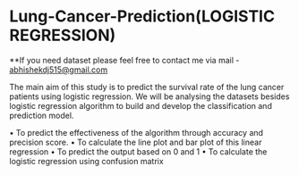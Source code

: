 # Lung-Cancer-Prediction(LOGISTIC REGRESSION)
**If you need dataset please feel free to contact me via mail - abhishekdj515@gmail.com

The main aim of this study is to predict the survival rate of the lung cancer patients using logistic regression. We will be analysing the datasets besides logistic regression algorithm to build and develop the classification and prediction model.


•	To predict the effectiveness of the algorithm through accuracy and precision score.
•	To calculate the line plot and bar plot of this linear regression
•	To predict the output based on 0 and 1
•	To calculate the logistic regression using confusion matrix

